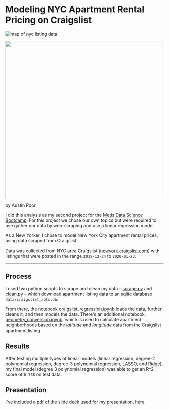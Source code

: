 # Modeling NYC Apartment Rental Pricing on Craigslist

![map of nyc listing data](images/cl_apartments_map.png)

<img src="images/cl_apartments_map.png" align="center" width="500" height="auto"/>

by Austin Poor

I did this analysis as my second project for the [Metis Data Science Bootcamp](https://www.thisismetis.com/data-science-bootcamps). For this project we chose our own topics but were required to use gather our data by web-scraping and use a linear regression model.

As a New Yorker, I chose to model New York City apartment rental prices, using data scraped from Craigslist.

Data was collected from NYC area Craigslist ([newyork.craigslist.com](https://newyork.craigslist.com/search/apa)) with listings that were posted in the range `2019-12-24` to `2020-01-23`.

***

## Process

I used two python scripts to scrape and clean my data – [scrape.py](./scrape.py) and [clean.py](./clean.py) – which download apartment listing data to an sqlite database `data/craigslist_apts.db`.

From there, the notebook [craigslist_regression.ipynb](./craigslist_regression.ipynb) loads the data, further cleans it, and then models the data. There's an additional notebook, [geometry_conversion.ipynb](./geometry_conversion.ipynb), which is used to calculate apartment neighborhoods based on the _latitude_ and _longitude_ data from the Craigslist apartment listing.

## Results

After testing multiple types of linear models (linear regression, degree-2 polynomial regression, degree-3 polynomial regression, LASSO, and Ridge), my final model (degree 3 polynomial regression) was able to get an R^2 score of `0.768` on test data.

## Presentation

I've included a pdf of the slide deck used for my presentation, [here](./nyc-apt-rental-predictions-presentation.pdf).



